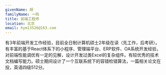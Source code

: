 ```yaml
---
givenName: 胡
familyName: 一鸣
title: 前端工程师
location: 北京
email: hym13526@163.com
---
```


有3年前端开发工作经验，目前全日制计算机硕士2年级在读（先工作，后考研）。有丰富的基于React体系下的小程序、管理端平台、ERP软件、OA系统开发经验，对前端性能调优有一定的见解，设计开发过类Excel的复杂组件。有较优秀的技术文档编写能力。硕士期间设计了一个互联系统下的容错检错算法，一篇相关论文在投，英语四级512分。
